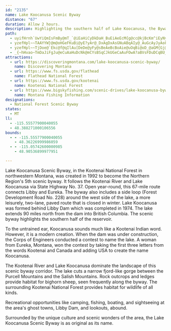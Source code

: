 ```yaml
---
id: "2135"
name: Lake Koocanusa Scenic Byway
distance: "67"
duration: Allow 2 hours.
description: Highlighting the southern half of Lake Koocanusa, the Byway connects the towns of Libby and Eureka along U.S. 37.
path:
  - uyifHrnh`UwYiQmIsFmBy@mT_`@iEaHiCyDkDaH_BuEiAeEcM{g@cc@kjBcKm^iEyNyBaJaEya@_A_F_AyDwCqIgBqHoGuf@YyEyBci@C}Bh@cQE{C_BsWYaGCyCRwCrAaK~BoZ^kCpAcFlAsCxKsPnAsAtImHnBoBf[sTpEmChBuAdC_BfDsAvD_AdC[xm@ZlJWvFs@~PsErCiAxA}@vBaBzLsKjPwL`]iYfC{B`CiDnCgG|GsSl@}BZ{AXeBjCiTdBmLhFgXb@}C`@mFlBm^b@yFp@aEjB_HrFuMxBaGrAsErAaGtCeQfSetAl@mG`@}KFgBCiE]eO_@eGaAiIgD{Om@yDe@sFy@qOy@eIcAwFuAeGcK}^wAoHWsBqAkg@WsC]aCaCgNMmHLmCjD_XhAyK^{E
  - yzefHpl~~TAAYYW}@m@oHGeFKuBi@yE?yAr@_DxAgDxAsGNuABqAIy@_AuGcAyJyAoFcD_BaIgC_M_FmHeDaGcFeAi@eBJiF|Aa@Nc@j@YKOa@cG~BoB`AwDfC}BpBaKxSgD|HsCfEcAl@{Al@}C^uJVgCOkC{@eBmAkEeE_RcPqA}@a@M{@EkEJcASyA}@u@}@m@oAeAmD}@{Ae@WgFSoAs@eAaAmBqA}@MeE~@eA@{@GqDqAa@?c@Py@?mCm@uDSgFu@wFM_Dj@aDrAo@Do@Wc@g@c@aBUkA_@q@kAOm@Xm@r@yBzCk@^s@LcAO_QmHcAKsB@sD~@mADiCs@o@s@o@sAe@_BOyACqBTiGAa@S}@Sa@uByC_@]sAi@i@e@cBcCu@a@q@PkCrB}CdAcBFoAY_Aq@cBaBOEs@@cFbBgD`@y@\eAx@y@`As@fAyDxIy@lAuA^gAS_@Sy@eAgAaEuAsBy@s@sIwEyAgAu@gA}@}BgAoE]m@q@]aBD_D\sCh@mFpCcFxAaDlAoAxAmCfBkCp@wAj@_GhE{EfBiBjB}A~C{@hCy@bFOnETdHIlAY`As@~@o@Vq@@m@SYYYk@_@oAsAaIe@eB[q@k@g@kAcAyGaCaCe@sAAcDZqJlBuMpEsA^wHfAuCdA{C`BoDlDwApBcHlLgAzAm@l@wAv@k@LwBDm@Ku@S_B{Ao@w@gAeCe@iEe@_J]aCqBaGkAwBuLePcD_EiCsDgD_EiBeBuCyBuLqHaIkGkHsG{@{@gA{A_FeKsOgJyBgAcDeAmHmB}Aq@s@g@sCqCoEsCwDgAcHoAwQ@gJ^iQDoQgBaACeCR_A\qAl@eGrEmA^mDXcDjAyE|E_AHgBKwGgC}CeDy@sAaBaEeDaHcFmLk@qBaB{KO{A{@iF_EgNqA}DcBaEiAaC}BkDq@uAw@aCcAaHkAgSy@gHcA{GUcAy@oBiAmAo@_@eOmB_IwBgDmAoBQcHXoFIoCqA_C_CmBkCkBiEgAmAu@k@}A]yECaDr@mDnA_CpAoDrDi@xAc@nBQhCGtFFrDPlCCfCYrCiA~D{ClI{BbJkJdj@e@lAe@l@c@^e@LsAHuAq@a@Ew@gCsC{Nq@{DOkCBmBh@sDf@gB|@qBr@uCh@_DNwAN{D@aBK_Ei@eFyA}Eu@sBgCgEqBwDWy@]gBK_AEeCN{LAuAWqFo@cEgEgOwDaQU{BI{Do@sIoAyLc@qGEwCBaB|@cWP{Bn@sDbAqCzAyCv@{BH_ACs@S_AWq@m@s@_Ag@{FeCsGyBy@{@Se@Ec@HaEIuAMu@g@mAY_@wCmBsE{EcB_B[w@My@K}FMeAUm@o@s@_@QiAG{Kn@yA?}AUuAo@{HqFyEqDwB_CoAgB_@y@Ik@C_AL_A`@uAf@m@XO|GyAh@g@Xe@Jm@Hk@Ay@WaAi@s@iAk@kCy@}@E}@FcObDaRzAiCbAaCb@iGr@gIJeKpAiR~CqGrCmEfCeA~@mCrCy@fAe@fAcApE]x@gC~Aq@t@Uj@YxA[jCS^_@TyAd@]V_DtFm@fAWhAWtE_@lAiA~@oAr@c@~@Uf@ObA[fFg@x@cCnBs@~AeA`DYjAI~@UtFO|@g@t@{A~@o@n@s@fAKXmAfFmCjEiE|IcAxAiCpBuLbIgAlA{@~A_B`CmUbYcAbB_ArBc@lBy@tNWzCWdAsArCcAz@eA\wVJiAH}@VqB`AmFrF_K`MwGdGgG|I_CrC}BjBsGdCwA~@gGnFiErG_A~@q@XmAFq@PiAr@iBrBcB~C}Tzg@oApDk@zBwAnJu@xAc@Pq@LuEu@_BIa@Hw@`@_A~@qK|TaDrLeAfCa@~AQ`BKlBS~@e@lAo@dAq@pBU~BOnCkAzF]dGWlAyArEOlAClCJfB?~A]jA_@`@_Bd@kArAaDfKy@fDOdA?xAO|Ag@`Aq@z@eA~C{C~Jy@rByA~BoJ~Lq@pAYx@IrDq@xAWXYDkDEuA~@mFrGoB`DcBxDeAzAwUlP_ElBsAd@wG`BiDf@kCGwHu@cEBk`@xKo@^wAjB_@fAY~AGtBCxH_@xCY`Ai@dAwApAu@`@sBD_@GaNsJsCeAiAUcBImDVsCz@_PfK}BjAi@RyALyAOuAw@mAgAsAyBk@}BgDwSu@gCiAsB}CeC{FaD_Ay@y@_BmD{Hy@yAyAsAoAs@oLqAyBGaO^eKSwBl@qAKc@SeAkAi@[mEcA}AM_NV_AEiB]s@Yu@k@yBsCu@iBc@_CYeAc@_AsB{CiDyBgCwAyAIgH`@iAL_DlA}@Ju@EmCy@iAMo@W}AaAaK{H{Ae@uIEuLrBoAPm@Ew@SgEsCwDcAmEoBgLsAsDYaACwJb@cAIiLj@mKv@yB@sDa@mHFkNdEgB`AcBxAy@lAm@rA_B|EaJvP{BnJS\mEbHyAdBgFpCsAnAi@x@u@dBw@xByFdUc@pE_BhVm@nFu@zDcAdC_DrDqE`Ee@dBs@xEeAtEmAxDoB~Eg@l@{@`@u@GgAm@Uq@S_ClBcKb@uJx@kG~BwLlBeH^mCJ{DeA}Z?kETuDfGwr@HqDI{Du@yIwBcMmAyF{@aHAeFPuG_@{HUkBm@_CwD}FeB}AaFiDsE}DuNoMmM{KgDsBaCe@iCAo@RsAr@{FpF_DrBmBf@uB?gALeBv@sAlAiBfCaCjCsItKi@x@yAfCi@vAq@bAkGvHmBlBeAx@gGrDyC`C}A`BuFxH}A~AkBjAgIlDcBl@oD^gBCeD{@aC{AoCkCgDsBuJ}AcImCsAA}DX{ASqB}@uAuAa@s@oD_KmA_CWa@sBkAiTaEaCY{HWoASkPsDuIS{CXqE?sAU_Bk@sA}@cBgBe@g@o@qAcAsCo@sCw@{GiA{Ck@w@sAkAmA[eEg@g@Oy@g@_D{EuKuQwBaDu@k@gFwBoDgB}B_B}B{Dk@kAaF{OiBqHs@eBk@y@mCqBmEgAyAy@y@eAi@[y@Ww@?y@PeBrBuAz@y@Hm@UU[c@gAIm@Bk@xAmEXsHDsDGgBc@mBsBmD_LsNsA{ByDgLsCaGyAsD_@sBS_JKu@Qc@uAeBuAsCYgAw@uF_@gBdHoRnNe_@dAeC
  - yzefHpl~~TjDoe@`Ekc@f@qIlAu[DeDe@yFy@sBeAeBcBoAie@uOqBi@oD_@aGM{Gj@s_@~HwA@iAMmDkBi@m@eBqCkMkU}AyBi@m@y@e@mC}@wCJkCr@cC~@yCp@aDRcAG_C_@sBy@cD_BuNgG}Bm@mFq@cFK}DD}c@jEoDQsAa@cE}BkDoDoDqFmKaJ{D}EiEkGuKaMyEuGgEgHcAaAs@k@q@]gCu@aGs@eBq@sAw@yAoA}AkBmAyBaBgEqDmK_AoBcBeCcCyEk@gBY{Ai@}FIoBk@gDgBsDuAsAo@c@gBYcAFmAVkAl@}DxE}B`C}JjI_AnAcAhBaD|H_BdCoArAmBlAmDbBuAZ}Aj@iCdBwF`GcEtDmAx@oC~AgCdAoCf@qEFuAMsDkA{JgGuH{FyDyDm\ga@{HgKcC_EcDwHgB_F_AmBgCqDwBgBwC{AiBqAuKiGcBkAiBmBqEeGyCuH_ByHi@uG_A}Uq@aEe@eB_AqBiC}Dmb@em@uC{B}Aw@iCa@gCE}@JoCf@eBx@mA`AmC~Dq@vAi@`BwDtNeAxCmBxC}AnBoC|BqAx@kC~@aEXwCIk\oD_Hg@kZmD}E]kCe@wAy@sBsByBsEmD}Ps@mCo@}AcAiAkAcAg@SuB[_BHaBh@uAtA}@|Ae@rAi@nBuBzM}AlIcAvCcBfCcCdAsBIoASoAm@gGaF{BwBaBcCyNaWiEaGkFgGoDoFmEwHyAyAgBeA_Ci@yBeAcEyAyMaGcCc@cDNsD?aBUq@]cC}CsDoIiAqDgCqKyCqIYyAUuBIgCN_MScEc@kD_Gq]eAoJqFe}@o@sIsBiPgDcTu@mDy@eD}A_D_A_By@gAy@u@eBqAwAs@wD]_BAiAJsBl@_DdB}AxAoMxQuDdEgBdAo@FsBG}Aq@_AaAeBsCsCaHgAqAeAy@mIaFwBkBqGwGyEeEoBqAaGgCiGgEwBq@y@GkIK}CJqCj@oHbDaCv@wJ~AqHl@iTdAwDf@uAVoHlCqMnFmCn@oC@yBYaFSeBLgV~EeEf@yIr@iCd@w@R}@j@aBxAe@l@wDdHkBhEaApA}A`AuA^oA?mAMiAq@{AuAmAgCmFmP}@mBoAyA{A_AgAS_B?gAR_Af@iAdAcBdCg@rAm@jDOrBMfH[jGwBxRUfDI~Da@vLg@vQiAdNo@zEk@tDuAjGiGdU{Jfi@y@hCu@fBsArBqHbIgF`JcE~FaL|K}HdEcBrAmQlUwHfFkAhAoPxT_EzCmJ`DcC~A{LbTyClHyAjCkIpMoBlD}CdEkArAsJ|HcF~G_Q`XyChF_`@p}@cDzIwYhaAsB|FsBdEsC`H{@~CqE|R}ApDyLnLsFjKu@jA}G~EkLzGgI`HiAr@w@P_AD}BWyC{@cHyCwA_@iRaCkQyEgBScEWwXfFaL^sBQ_MmCeQcEmDiAuBGeNfAcUs@qDa@uCmAmBkAiCyBeCyCcIoLyBgCy@q@y@YyAWyOg@qOSgIm@oj@eGiDUwHCeHSeJKkHd@sBY{\oLcDYwCKcIRcJDaPr@q@JeJnEcB^aDB_DWmBa@u@q@i@s@s@{AiAwD_BsDyAuA{@e@gDk@mBm@wAw@{@u@iCeD{FuFyEeEoBmAoDe@}A_@aAe@_Ay@}FuImUuT}F{F}HoIwD_G}CoG}AmBkCqAwA?wALu@VcCtAoA|Aa@x@gA`DmB`K_BxEsBtDsDjDcDtBcLpFeBf@cBLqBE_JiA}BHoFdBwBjAmCdBeFfFkCtD{KzP}EnEiDvBoB~@{@TkCXmBGiD{@yEsCmRgNqDeA{LAmDT_D~@iN~G}Aj@aANsCKy@S}BgBgC_DoCoCcEsCiEmB_IwAyBsAoC_DaE{GiGmMaTg`@yD{F}EmFcBeC{JcSaJoOuCuE}AcAgGsBiB_B}@uA_CyFuDcPqAsEgC_HkHuPe@aAoAmA}GqDi@g@}BmD
  - _{~hHvao~TmDaJiFgJu@eCuAaHuDcNk@mCYsBSqCJkUGeCaAuFOwA?aBVsFDuDCqBU_BYcBiG{O]wAcBgJc@uAeAwAeAaAqAe@mAGuADyA`@_BlAaA~AoDfJiBfDoBjBmAl@aIx@mDDeC_@gDkAqQsIoIuC{DK_EoBgHqF}DcD}EcGaJeSqJaXeLgZ}AgDoDyFqHuGyDqB{ImCgHgD}RaP}HyH}EwF_B_Fy@kEkD}KiD_IcQy^kAaByAwAsBeAaLgBiCmAmA_A_D_EaBgDoCgEmAkAiBu@{JmBoC_AcEqByBsAqO{LuBsBsBkCiCmEiB{D}@gCoGuWqFeVqEaMmIcSsBsJs@mF_@{Bk@kB}C{Fs@yCc@sCEaAHsCJsBpFiVxFs]jDyLbBsHd@oDXsLXoEVqBfBmG~D}L|ByHv@sCZkBLaBBeAGiBiAyNCmCBkApAoKJoD?eCK_Bg@mCo@_BgGuLs@kCKaAYyEC{CNwYO}Da@cEm@sCy@yCcAsBsFuHgEqE}e@ii@eBwC}BmGo@cD_AqHYaG?cKJw`@Lc}AC{BHmHEyHTosACi[
attractions:
  - url: https://discoveringmontana.com/lake-koocanusa-scenic-byway/
    name: Discovering Montana
  - url: https://www.fs.usda.gov/flathead
    name: Flathead National Forest
  - url: https://www.fs.usda.gov/kootenai
    name: Kootenai National Forest
  - url: https://www.bigskyfishing.com/scenic-drives/lake-koocanusa-byway.php
    name: Montana Fishing Information
designations:
  - National Forest Scenic Byway
states:
  - MT
ll:
  - -115.55577900040055
  - 48.388271000106556
bounds:
  - - -115.55577900040055
    - 48.36226999986059
  - - -115.05742600000985
    - 48.90536899977951

---
```


Lake Koocanusa Scenic Byway, in the Kootenai National Forest in northwestern Montana, was created in 1992 to become the Northern Region's 5th scenic byway.  It follows the Kootenai River and Lake Koocanusa via State Highway No. 37.  Open year-round, this 67-mile route connects Libby and Eureka.  The byway also includes a side loop (Forest Development Road No. 228) around the west side of the lake, a more leisurely, two-lane, paved route that is closed in winter. Lake Koocanusa was formed behind Libby Dam which was completed in 1974.  The lake extends 90 miles north from the dam into British Columbia.  The scenic byway highlights the southern half of the reservoir.

To the untrained ear, Koocanusa sounds much like a Kootenai Indian word.  However, it is a modern creation.  When the dam was under construction, the Corps of Engineers conducted a contest to name the lake.  A woman from Eureka, Montana, won the contest by taking the first three letters from the words Kootenai and Canada and adding USA to create the name Koocanusa.

The Kootenai River and Lake Koocanusa dominate the landscape of this scenic byway corridor.  The lake cuts a narrow fjord-like gorge between the Purcell Mountains and the Salish Mountains.  Rock outcrops and ledges provide habitat for bighorn sheep, seen frequently along the byway.  The surrounding Kootenai National Forest provides habitat for wildlife of all kinds.

Recreational opportunities like camping, fishing, boating, and sightseeing at the area's ghost towns, Libby Dam, and lookouts, abound.

Surrounded by the unique culture and scenic wonders of the area, the Lake Koocanusa Scenic Byway is as original as its name.
